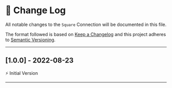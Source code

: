 # 📣 Change Log

All notable changes to the `Square` Connection will be documented in this file.

The format followed is based on [Keep a Changelog](http://keepachangelog.com/) and this project adheres to [Semantic Versioning](http://semver.org/).

---

## [1.0.0] - 2022-08-23

⚡️ Initial Version

---
